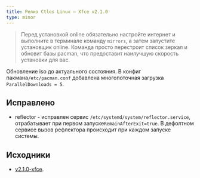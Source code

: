 ```yaml
---
title: Релиз Ctlos Linux — Xfce v2.1.0
type: minor
---
```


> Перед установкой online обязательно настройте интернет и выполните в терминале команду `mirrors`, а затем запустите установщик online. Команда просто перестроит список зеркал и обновит базы pacman, что предоставит наилучшую скорость установки для вас.

Обновление iso до актуального состояния. В конфиг пакмана`/etc/pacman.conf` добавлена многопоточная загрузка `ParallelDownloads = 5`.

## Исправлено

- reflector - исправлен сервис `/etc/systemd/system/reflector.service`, отрабатывает при первом запуске`RemainAfterExit=true`. В дефолтном сервисе вызов рефлектора происходит при каждом запуске системы.

## Исходники

- [v2.1.0-xfce](https://github.com/ctlos/ctlosiso/tree/v2.1.0-xfce).
